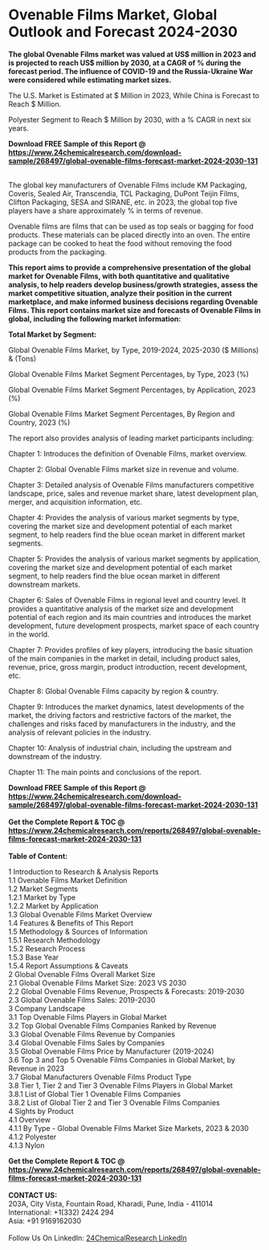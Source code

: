 <h1>Ovenable Films Market, Global Outlook and Forecast 2024-2030</h1><p><strong>The global Ovenable Films market was valued at US$ million in 2023 and is projected to reach US$ million by 2030, at a CAGR of % during the forecast period. The influence of COVID-19 and the Russia-Ukraine War were considered while estimating market sizes.</strong></p><p>
The U.S. Market is Estimated at $ Million in 2023, While China is Forecast to Reach $ Million.</p><p>
Polyester Segment to Reach $ Million by 2030, with a % CAGR in next six years.</p><div><b>Download FREE Sample of this Report @ 
            <a href="https://www.24chemicalresearch.com/download-sample/268497/global-ovenable-films-forecast-market-2024-2030-131">
            https://www.24chemicalresearch.com/download-sample/268497/global-ovenable-films-forecast-market-2024-2030-131</a></b></div><br><p>
The global key manufacturers of Ovenable Films include KM Packaging, Coveris, Sealed Air, Transcendia, TCL Packaging, DuPont Teijin Films, Clifton Packaging, SESA and SIRANE, etc. in 2023, the global top five players have a share approximately % in terms of revenue.</p><p>
Ovenable films are films that can be used as top seals or bagging for food products. These materials can be placed directly into an oven. The entire package can be cooked to heat the food without removing the food products from the packaging.</p><p>
<strong>This report aims to provide a comprehensive presentation of the global market for Ovenable Films, with both quantitative and qualitative analysis, to help readers develop business/growth strategies, assess the market competitive situation, analyze their position in the current marketplace, and make informed business decisions regarding Ovenable Films. This report contains market size and forecasts of Ovenable Films in global, including the following market information:</strong></p><p>
</p><p>
<strong>Total Market by Segment:</strong></p><p>
Global Ovenable Films Market, by Type, 2019-2024, 2025-2030 ($ Millions) &amp; (Tons)</p><p>
Global Ovenable Films Market Segment Percentages, by Type, 2023 (%)</p><p>
</p><p>
Global Ovenable Films Market Segment Percentages, by Application, 2023 (%)</p><p>
</p><p>
Global Ovenable Films Market Segment Percentages, By Region and Country, 2023 (%)</p><p>
</p><p>
The report also provides analysis of leading market participants including:</p><p>
</p><p>
</p><p>
Chapter 1: Introduces the definition of Ovenable Films, market overview.</p><p>
Chapter 2: Global Ovenable Films market size in revenue and volume.</p><p>
Chapter 3: Detailed analysis of Ovenable Films manufacturers competitive landscape, price, sales and revenue market share, latest development plan, merger, and acquisition information, etc.</p><p>
Chapter 4: Provides the analysis of various market segments by type, covering the market size and development potential of each market segment, to help readers find the blue ocean market in different market segments.</p><p>
Chapter 5: Provides the analysis of various market segments by application, covering the market size and development potential of each market segment, to help readers find the blue ocean market in different downstream markets.</p><p>
Chapter 6: Sales of Ovenable Films in regional level and country level. It provides a quantitative analysis of the market size and development potential of each region and its main countries and introduces the market development, future development prospects, market space of each country in the world.</p><p>
Chapter 7: Provides profiles of key players, introducing the basic situation of the main companies in the market in detail, including product sales, revenue, price, gross margin, product introduction, recent development, etc.</p><p>
Chapter 8: Global Ovenable Films capacity by region &amp; country.</p><p>
Chapter 9: Introduces the market dynamics, latest developments of the market, the driving factors and restrictive factors of the market, the challenges and risks faced by manufacturers in the industry, and the analysis of relevant policies in the industry.</p><p>
Chapter 10: Analysis of industrial chain, including the upstream and downstream of the industry.</p><p>
Chapter 11: The main points and conclusions of the report.</p><div><b>Download FREE Sample of this Report @ 
            <a href="https://www.24chemicalresearch.com/download-sample/268497/global-ovenable-films-forecast-market-2024-2030-131">
            https://www.24chemicalresearch.com/download-sample/268497/global-ovenable-films-forecast-market-2024-2030-131</a></b></div><br><div><b>Get the Complete Report & TOC @ 
            <a href="https://www.24chemicalresearch.com/reports/268497/global-ovenable-films-forecast-market-2024-2030-131">
            https://www.24chemicalresearch.com/reports/268497/global-ovenable-films-forecast-market-2024-2030-131</a></b></div><br>
            <b>Table of Content:</b><p>1 Introduction to Research & Analysis Reports<br />
    1.1 Ovenable Films Market Definition<br />
    1.2 Market Segments<br />
        1.2.1 Market by Type<br />
        1.2.2 Market by Application<br />
    1.3 Global Ovenable Films Market Overview<br />
    1.4 Features & Benefits of This Report<br />
    1.5 Methodology & Sources of Information<br />
        1.5.1 Research Methodology<br />
        1.5.2 Research Process<br />
        1.5.3 Base Year<br />
        1.5.4 Report Assumptions & Caveats<br />
2 Global Ovenable Films Overall Market Size<br />
    2.1 Global Ovenable Films Market Size: 2023 VS 2030<br />
    2.2 Global Ovenable Films Revenue, Prospects & Forecasts: 2019-2030<br />
    2.3 Global Ovenable Films Sales: 2019-2030<br />
3 Company Landscape<br />
    3.1 Top Ovenable Films Players in Global Market<br />
    3.2 Top Global Ovenable Films Companies Ranked by Revenue<br />
    3.3 Global Ovenable Films Revenue by Companies<br />
    3.4 Global Ovenable Films Sales by Companies<br />
    3.5 Global Ovenable Films Price by Manufacturer (2019-2024)<br />
    3.6 Top 3 and Top 5 Ovenable Films Companies in Global Market, by Revenue in 2023<br />
    3.7 Global Manufacturers Ovenable Films Product Type<br />
    3.8 Tier 1, Tier 2 and Tier 3 Ovenable Films Players in Global Market<br />
        3.8.1 List of Global Tier 1 Ovenable Films Companies<br />
        3.8.2 List of Global Tier 2 and Tier 3 Ovenable Films Companies<br />
4 Sights by Product<br />
    4.1 Overview<br />
        4.1.1 By Type - Global Ovenable Films Market Size Markets, 2023 & 2030<br />
        4.1.2 Polyester<br />
        4.1.3 Nylon</p><div><b>Get the Complete Report & TOC @ 
            <a href="https://www.24chemicalresearch.com/reports/268497/global-ovenable-films-forecast-market-2024-2030-131">
            https://www.24chemicalresearch.com/reports/268497/global-ovenable-films-forecast-market-2024-2030-131</a></b></div><br><b>CONTACT US:</b><br>
            203A, City Vista, Fountain Road, Kharadi, Pune, India - 411014<br>
            International: +1(332) 2424 294<br>
            Asia: +91 9169162030 <br><br>
            Follow Us On LinkedIn: <a href="https://www.linkedin.com/company/24chemicalresearch/">24ChemicalResearch LinkedIn</a>